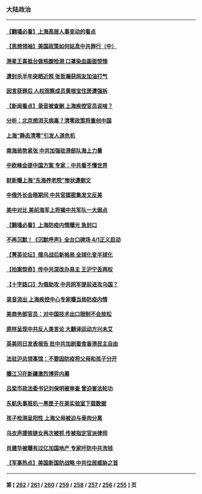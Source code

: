 ### 大陆政治
---
#### [【翻墙必看】上海高层人事变动的看点](../../pages/ncid277/n13693759.md) 
#### [【思想领袖】美国政策如何姑息中共罪行（中）](../../pages/ncid277/n13681359.md) 
#### [港星王喜抵台做核酸检测 口罩染血画面惊悚](../../pages/ncid277/n13693194.md) 
#### [遭封杀半年突晒近照 张哲瀚获网友加油打气](../../pages/ncid277/n13693108.md) 
#### [因言获罪后 人权观察成员黄根宝住房遭强拆](../../pages/ncid277/n13693122.md) 
#### [【新闻看点】录音被查删 上海疾控官员说啥？](../../pages/ncid277/n13691440.md) 
#### [分析：北京想消灭病毒？清零政策将重创中国](../../pages/ncid277/n13691378.md) 
#### [上海“静态清零”引发人道危机](../../pages/ncid277/n13692750.md) 
#### [南海局势紧张 中共加强驻港部队海上力量](../../pages/ncid277/n13692721.md) 
#### [中欧峰会提中国方案 专家：中共看不懂世界](../../pages/ncid277/n13692160.md) 
#### [财新曝上海“东海养老院”惨状遭删文](../../pages/ncid277/n13691898.md) 
#### [中俄外长会晤期间 中共官媒密集发文反美](../../pages/ncid277/n13692080.md) 
#### [美中对比 美前海军上将揭中共军队一大弱点](../../pages/ncid277/n13684986.md) 
#### [【翻墙必看】上海防疫内情曝光 急封口](../../pages/ncid277/n13691921.md) 
#### [不再沉默！《沉默呼声》全台口碑场 4/1正义启动](../../pages/ncid277/n13691220.md) 
#### [【菁英论坛】俄乌战后新格局 全球化变半球化](../../pages/ncid277/n13691014.md) 
#### [【拍案惊奇】传中共深改办易主 王沪宁丢两权](../../pages/ncid277/n13691255.md) 
#### [【十字路口】为俄助攻 中共网军提前进攻乌国？](../../pages/ncid277/n13690617.md) 
#### [录音流出 上海疾控中心专家曝当局防疫内情](../../pages/ncid277/n13691390.md) 
#### [美商务部官员：对中国技术出口限制不会放松](../../pages/ncid277/n13691236.md) 
#### [原样呈现中共反人类言论 大翻译运动方兴未艾](../../pages/ncid277/n13691246.md) 
#### [英美同日发表报告 批中共加剧蚕食香港民主自由](../../pages/ncid277/n13691287.md) 
#### [法驻沪总领事馆：不要因防疫将父母和孩子分开](../../pages/ncid277/n13691176.md) 
#### [曝江习在新疆激烈博弈内幕](../../pages/ncid277/n13691201.md) 
#### [吕梁市政法委书记刘保明被审查 曾迫害法轮功](../../pages/ncid277/n13690805.md) 
#### [东航失事班机一黑匣子在美实验室下载数据](../../pages/ncid277/n13691112.md) 
#### [孩子检测呈阳性 上海父母被迫与骨肉分离](../../pages/ncid277/n13690917.md) 
#### [乌衣声援铁链女再次被抓 传被指定官派律师](../../pages/ncid277/n13691069.md) 
#### [肖建华被曝有过亿加国地产 专家吁防中共洗钱](../../pages/ncid277/n13689005.md) 
#### [【军事热点】美国新国防战略 中共位居威胁之首](../../pages/ncid277/n13689428.md) 

---
#### 第 [ [262](./262.md) / [261](./261.md) / [260](./260.md) / [259](./259.md) / [258](./258.md) / [257](./257.md) / [256](./256.md) / [255](./255.md) ] 页
